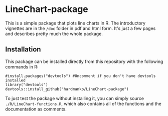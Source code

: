 LineChart-package
=================

This is a simple package that plots line charts in R. The introductory vignettes are in the `/doc` folder in pdf and html form. It's just a few pages and describes pretty much the whole package.

Installation
------------

This package can be installed directly from this repository with the following commands in R:
```{r}
#install.packages("devtools") #Uncomment if you don't have devtools installed
library("devtools")
devtools::install_github("hardmanko/LineChart-package")
```

To just test the package without installing it, you can simply source `./R/LineChart-functions.R`, which also contains all of the functions and the documentation as comments.
